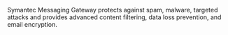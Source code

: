 Symantec Messaging Gateway protects against spam, malware, targeted attacks and provides advanced content filtering, data loss prevention, and email encryption.